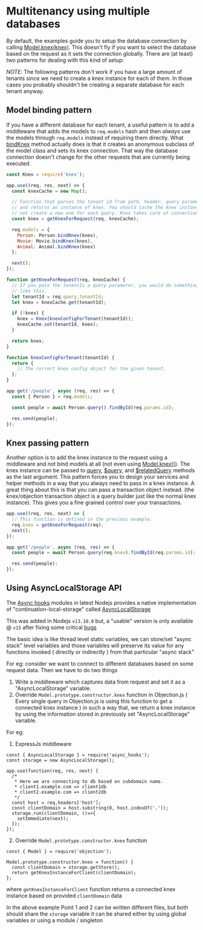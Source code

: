 # Multitenancy using multiple databases

By default, the examples guide you to setup the database connection by calling [Model.knex(knex)](/api/model/static-methods.html#static-knex). This doesn't fly if you want to select the database based on the request as it sets the connection globally. There are (at least) two patterns for dealing with this kind of setup:

_NOTE:_ The following patterns don't work if you have a large amount of tenants since we need to create a knex instance for each of them. In those cases you probably shouldn't be creating a separate database for each tenant anyway.

## Model binding pattern

If you have a different database for each tenant, a useful pattern is to add a middleware that adds the models to `req.models` hash and then _always_ use the models through `req.models` instead of requiring them directly. What [bindKnex](/api/model/static-properties.html#static-bindknex) method actually does is that it creates an anonymous subclass of the model class and sets its knex connection. That way the database connection doesn't change for the other requests that are currently being executed.

```js
const Knex = require('knex');

app.use((req, res, next) => {
  const knexCache = new Map();

  // Function that parses the tenant id from path, header, query parameter etc.
  // and returns an instance of knex. You should cache the knex instances and
  // not create a new one for each query. Knex takes care of connection pooling.
  const knex = getKnexForRequest(req, knexCache);

  req.models = {
    Person: Person.bindKnex(knex),
    Movie: Movie.bindKnex(knex),
    Animal: Animal.bindKnex(knex)
  };

  next();
});

function getKnexForRequest(req, knexCache) {
  // If you pass the tenantIs a query parameter, you would do something
  // like this.
  let tenantId = req.query.tenantId;
  let knex = knexCache.get(tenantId);

  if (!knex) {
    knex = Knex(knexConfigForTenant(tenantId));
    knexCache.set(tenantId, knex);
  }

  return knex;
}

function knexConfigForTenant(tenantId) {
  return {
    // The correct knex config object for the given tenant.
  };
}

app.get('/people', async (req, res) => {
  const { Person } = req.models;

  const people = await Person.query().findById(req.params.id);

  res.send(people);
});
```

## Knex passing pattern

Another option is to add the knex instance to the request using a middleware and not bind models at all (not even using [Model.knex()](/api/model/static-methods.html#static-knex)). The knex instance can be passed to [query](/api/model/static-methods.html#static-query), [\$query](/api/model/instance-methods.html#query), and [\$relatedQuery](/api/model/instance-methods.html#relatedquery) methods as the last argument. This pattern forces you to design your services and helper methods in a way that you always need to pass in a knex instance. A great thing about this is that you can pass a transaction object instead. (the knex/objection transaction object is a query builder just like the normal knex instance). This gives you a fine grained control over your transactions.

```js
app.use((req, res, next) => {
  // This function is defined in the previous example.
  req.knex = getKnexForRequest(req);
  next();
});

app.get('/people', async (req, res) => {
  const people = await Person.query(req.knex).findById(req.params.id);

  res.send(people);
});
```

## Using AsyncLocalStorage API

The [Async hooks](https://nodejs.org/api/async_hooks.html#async_hooks_async_hooks) modules in latest Nodejs provides a native implementation of "continuation-local-storage" called [AsyncLocalStorage](https://nodejs.org/api/async_hooks.html#async_hooks_class_asynclocalstorage)

This was added in Nodejs `v13.10.0` but, a "usable" version is only available @ `v15` after fixing some critical [bugs](https://github.com/knex/knex/issues/3879)

The basic idea is like thread level static variables, we can store/set "async stack" level variables and those variables will preserve its value for any functions invoked ( directly or indirectly ) from that particular "async stack"

For eg: consider we want to connect to different databases based on some request data. Then we have to do two things

1. Write a middleware which captures data from request and set it as a "AsyncLocalStorage" variable.
2. Override `Model.prototype.constructor.knex` function in Objection.js ( Every single query in Objection.js is using this function to get a connected knex instance ) in such a way that, we return a knex instance by using the information stored in previously set "AsyncLocalStorage" variable.

For eg:

1. ExpressJs middleware
```
const { AsyncLocalStorage } = require('async_hooks');
const storage = new AsyncLocalStorage();

app.use(function(req, res, next) {
  /*
   * Here we are connecting to db based on subdomain name.
   * client1.example.com => client1db
   * client2.example.com => client2db
   */
  const host = req.headers['host'];
  const clientDomain = host.substring(0, host.indexOf('.'));
  storage.run(clientDomain, ()=>{
    setImmediate(next);
  });
});
```

2.  Override `Model.prototype.constructor.knex` function

```
const { Model } = require('objection');

Model.prototype.constructor.knex = function() {
  const clientDomain = storage.getStore();
  return getKnexInstanceForClient(clientDomain);
};

```
where `getKnexInstanceForClient` function returns a connected knex instance based on provided `clientDomain` data

In the above example Point 1 and 2 can be written different files, but both should share the `storage` variable it can be shared either by using global variables or using a module / singleton 

